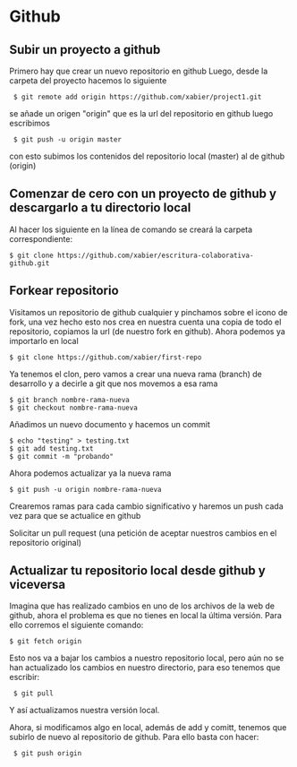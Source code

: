 # Github

## Subir un proyecto a github

Primero hay que crear un nuevo repositorio en github
Luego, desde la carpeta del proyecto hacemos lo siguiente

     $ git remote add origin https://github.com/xabier/project1.git

se añade un origen "origin" que es la url del repositorio en github
luego escribimos

     $ git push -u origin master

con esto subimos los contenidos del repositorio local (master) al de github (origin)

## Comenzar de cero con un proyecto de github y descargarlo a tu directorio local

Al hacer los siguiente en la línea de comando se creará la carpeta correspondiente:

    $ git clone https://github.com/xabier/escritura-colaborativa-github.git

## Forkear repositorio

Visitamos un repositorio de github cualquier y pinchamos sobre el icono de fork, una vez hecho esto nos crea en nuestra cuenta una copia de todo el repositorio, copiamos la url (de nuestro fork en github).
Ahora podemos ya importarlo en local

	$ git clone https://github.com/xabier/first-repo

Ya tenemos el clon, pero vamos a crear una nueva rama (branch) de desarrollo y a decirle a git que nos movemos a esa rama

	$ git branch nombre-rama-nueva
	$ git checkout nombre-rama-nueva

Añadimos un nuevo documento y hacemos un commit 

	$ echo "testing" > testing.txt
	$ git add testing.txt 
	$ git commit -m "probando"

Ahora podemos actualizar ya la nueva rama

	$ git push -u origin nombre-rama-nueva

Crearemos ramas para cada cambio significativo y haremos un push cada vez para que se actualice en github

Solicitar un pull request (una petición de aceptar nuestros cambios en el repositorio original)

## Actualizar tu repositorio local desde github y viceversa

Imagina que has realizado cambios en uno de los archivos de la web de github, ahora el problema es que no tienes en local la última versión. Para ello corremos el siguiente comando:

    $ git fetch origin

Esto nos va a bajar los cambios a nuestro repositorio local, pero aún no se han actualizado los cambios en nuestro directorio, para eso tenemos que escribir:

     $ git pull
    
Y así actualizamos nuestra versión local.

Ahora, si modificamos algo en local, además de add y comitt, tenemos que subirlo de nuevo al repositorio de github. Para ello basta con hacer:

     $ git push origin
